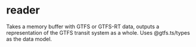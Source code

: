 # reader
Takes a memory buffer with GTFS or GTFS-RT data, outputs a representation of the GTFS transit system as a whole. Uses @gtfs.ts/types as the data model.

